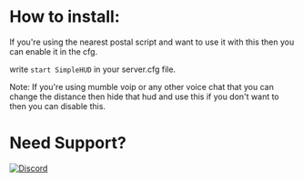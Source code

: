 # How to install:
If you're using the nearest postal script and want to use it with this then you can enable it in the cfg.

write `start SimpleHUD` in your server.cfg file.

Note: If you're using mumble voip or any other voice chat that you can change the distance then hide that hud and use this if you don't want to then you can disable this.

# Need Support?
[![Discord](https://discordapp.com/api/guilds/857672921912836116/widget.png?style=banner3)](https://discord.gg/Z9Mxu72zZ6)
